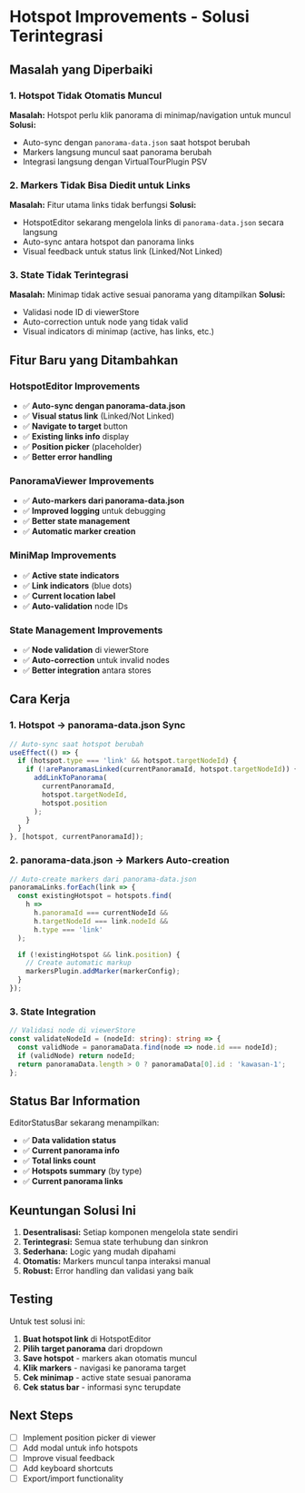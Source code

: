 # Hotspot Improvements - Solusi Terintegrasi

## Masalah yang Diperbaiki

### 1. Hotspot Tidak Otomatis Muncul

**Masalah:** Hotspot perlu klik panorama di minimap/navigation untuk muncul
**Solusi:**

- Auto-sync dengan `panorama-data.json` saat hotspot berubah
- Markers langsung muncul saat panorama berubah
- Integrasi langsung dengan VirtualTourPlugin PSV

### 2. Markers Tidak Bisa Diedit untuk Links

**Masalah:** Fitur utama links tidak berfungsi
**Solusi:**

- HotspotEditor sekarang mengelola links di `panorama-data.json` secara langsung
- Auto-sync antara hotspot dan panorama links
- Visual feedback untuk status link (Linked/Not Linked)

### 3. State Tidak Terintegrasi

**Masalah:** Minimap tidak active sesuai panorama yang ditampilkan
**Solusi:**

- Validasi node ID di viewerStore
- Auto-correction untuk node yang tidak valid
- Visual indicators di minimap (active, has links, etc.)

## Fitur Baru yang Ditambahkan

### HotspotEditor Improvements

- ✅ **Auto-sync dengan panorama-data.json**
- ✅ **Visual status link** (Linked/Not Linked)
- ✅ **Navigate to target** button
- ✅ **Existing links info** display
- ✅ **Position picker** (placeholder)
- ✅ **Better error handling**

### PanoramaViewer Improvements

- ✅ **Auto-markers dari panorama-data.json**
- ✅ **Improved logging** untuk debugging
- ✅ **Better state management**
- ✅ **Automatic marker creation**

### MiniMap Improvements

- ✅ **Active state indicators**
- ✅ **Link indicators** (blue dots)
- ✅ **Current location label**
- ✅ **Auto-validation** node IDs

### State Management Improvements

- ✅ **Node validation** di viewerStore
- ✅ **Auto-correction** untuk invalid nodes
- ✅ **Better integration** antara stores

## Cara Kerja

### 1. Hotspot → panorama-data.json Sync

```typescript
// Auto-sync saat hotspot berubah
useEffect(() => {
  if (hotspot.type === 'link' && hotspot.targetNodeId) {
    if (!arePanoramasLinked(currentPanoramaId, hotspot.targetNodeId)) {
      addLinkToPanorama(
        currentPanoramaId,
        hotspot.targetNodeId,
        hotspot.position
      );
    }
  }
}, [hotspot, currentPanoramaId]);
```

### 2. panorama-data.json → Markers Auto-creation

```typescript
// Auto-create markers dari panorama-data.json
panoramaLinks.forEach(link => {
  const existingHotspot = hotspots.find(
    h =>
      h.panoramaId === currentNodeId &&
      h.targetNodeId === link.nodeId &&
      h.type === 'link'
  );

  if (!existingHotspot && link.position) {
    // Create automatic markup
    markersPlugin.addMarker(markerConfig);
  }
});
```

### 3. State Integration

```typescript
// Validasi node di viewerStore
const validateNodeId = (nodeId: string): string => {
  const validNode = panoramaData.find(node => node.id === nodeId);
  if (validNode) return nodeId;
  return panoramaData.length > 0 ? panoramaData[0].id : 'kawasan-1';
};
```

## Status Bar Information

EditorStatusBar sekarang menampilkan:

- ✅ **Data validation status**
- ✅ **Current panorama info**
- ✅ **Total links count**
- ✅ **Hotspots summary** (by type)
- ✅ **Current panorama links**

## Keuntungan Solusi Ini

1. **Desentralisasi:** Setiap komponen mengelola state sendiri
2. **Terintegrasi:** Semua state terhubung dan sinkron
3. **Sederhana:** Logic yang mudah dipahami
4. **Otomatis:** Markers muncul tanpa interaksi manual
5. **Robust:** Error handling dan validasi yang baik

## Testing

Untuk test solusi ini:

1. **Buat hotspot link** di HotspotEditor
2. **Pilih target panorama** dari dropdown
3. **Save hotspot** - markers akan otomatis muncul
4. **Klik markers** - navigasi ke panorama target
5. **Cek minimap** - active state sesuai panorama
6. **Cek status bar** - informasi sync terupdate

## Next Steps

- [ ] Implement position picker di viewer
- [ ] Add modal untuk info hotspots
- [ ] Improve visual feedback
- [ ] Add keyboard shortcuts
- [ ] Export/import functionality
